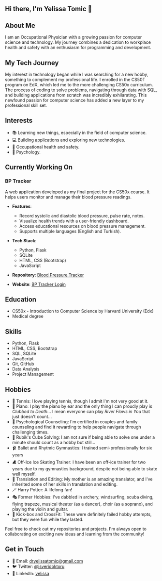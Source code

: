 ## Hi there, I'm Yelissa Tomic 👋

## About Me
I am an Occupational Physician with a growing passion for computer science and technology. My journey combines a dedication to workplace health and safety with an enthusiasm for programming and development. 


## My Tech Journey

My interest in technology began while I was searching for a new hobby, something to complement my professional life. I enrolled in the CS50T program on EdX, which led me to the more challenging CS50x curriculum. The process of coding to solve problems, navigating through data with SQL, and building applications from scratch was incredibly exhilarating. This newfound passion for computer science has added a new layer to my professional skill set.

## Interests
- 📚 Learning new things, especially in the field of computer science.
- 💻 Building applications and exploring new technologies.
- 🏥 Occupational health and safety.
- 👥 Psychology.

## Currently Working On
### BP Tracker
A web application developed as my final project for the CS50x course. It helps users monitor and manage their blood pressure readings.

- **Features**:
  - Record systolic and diastolic blood pressure, pulse rate, notes.
  - Visualize health trends with a user-friendly dashboard.
  - Access educational resources on blood pressure management.
  - Supports multiple languages (English and Turkish).

- **Tech Stack**:
  - Python, Flask
  - SQLite
  - HTML, CSS (Bootstrap)
  - JavaScript

- **Repository**: [Blood Pressure Tracker](https://github.com/Belifon/bp-tracker)
- **Website**: [BP Tracker Login](https://bp-tracker-bdbe1f8dce71.herokuapp.com/login)

## Education
- CS50x - Introduction to Computer Science by Harvard University (Edx)
- Medical degree

## Skills
- Python, Flask
- HTML, CSS, Bootstrap
- SQL, SQLite
- JavaScript
- Git, GitHub
- Data Analysis
- Project Management


## Hobbies 
- 🎾 Tennis: I love playing tennis, though I admit I'm not very good at it.
- 🎹 Piano: I play the piano by ear and the only thing I can proudly play is *Clubbed to Death*... I mean everyone can play *River Flows in You* that just doesn't count...
- 🏡 Psychological Counseling: I'm certified in couples and family counseling and find it rewarding to help people navigate through challenging times.
- 🧮 Rubik's Cube Solving: I am not sure if being able to solve one under a minute should count as a hobby but still...
- 🩰 Ballet and Rhytmic Gymnastics: I trained semi-professionally for six years 
- ⛸️ Off-Ice Ice Skating Trainer: I have been an off-ice trainer for two years due to my gymnastics background, despite not being able to skate well myself.
- 💱 Translation and Editing: My mother is an amazing translator, and I've inherited some of her skills in translation and editing.
- 🪄 Harry Potter: A lifelong fan!
- 🎭 Former Hobbies: I've dabbled in archery, windsurfing, scuba diving, flying trapeze, musical theater (as a dancer), choir (as a soprano), and playing the violin and guitar.
- 🥊 Kick-box and CrossFit: These were definitely failed hobby attempts, but they were fun while they lasted.



Feel free to check out my repositories and projects. I'm always open to collaborating on exciting new ideas and learning from the community!

## Get in Touch
- 📧 Email: [dryelissatomic@gmail.com](mailto:dryelissatomic@gmail.com)
- 🐦 Twitter: [@isyeridoktoru](https://x.com/isyeridoktoru)
- 💼 LinkedIn: [yelissa](https://linkedin.com/in/yelissa)
<!--

Here are some ideas to get you started:

- 🔭 I’m currently working on ...
- 🌱 I’m currently learning ...
- 👯 I’m looking to collaborate on ...
- 🤔 I’m looking for help with ...
- 💬 Ask me about ...
- 📫 How to reach me: ...
- 😄 Pronouns: ...
- ⚡ Fun fact: ...
-->
